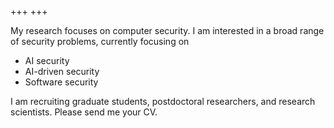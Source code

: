 +++
+++

My research focuses on computer security. I am interested in a broad range of security problems, currently focusing on
- AI security
- AI-driven security
- Software security

I am recruiting graduate students, postdoctoral researchers, and research scientists. Please send me your CV.
